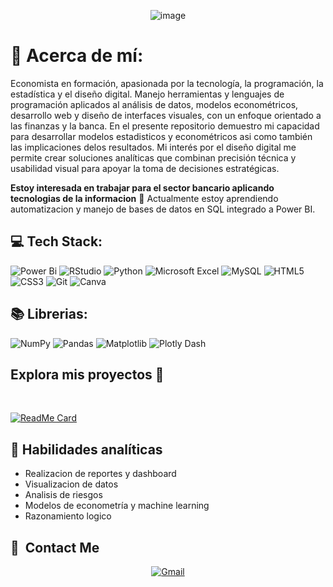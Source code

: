 <p align="center">
<img alt="image" src="https://github.com/user-attachments/assets/e3494f02-c4dc-437d-94e5-f195d3d4b3ad" />
  
# 💫 Acerca de mí:
Economista en formación, apasionada por la tecnología, la programación, la estadística y el diseño digital. Manejo herramientas y lenguajes de programación aplicados al análisis de datos, modelos econométricos, desarrollo web y diseño de interfaces visuales, con un enfoque orientado a las finanzas y la banca. En el presente repositorio demuestro mi capacidad para desarrollar modelos estadisticos y econométricos asi como también las implicaciones delos resultados. Mi interés por el diseño digital me permite crear soluciones analíticas que combinan precisión técnica y usabilidad visual para apoyar la toma de decisiones estratégicas.

**Estoy interesada en trabajar para el sector bancario aplicando tecnologias de la informacion**
🌱 Actualmente estoy aprendiendo automatizacion y manejo de bases de datos en SQL integrado a Power BI.


## 💻 Tech Stack:
![Power Bi](https://img.shields.io/badge/power_bi-F2C811?style=for-the-badge&logo=powerbi&logoColor=black) ![RStudio](https://img.shields.io/badge/RStudio-4285F4?style=for-the-badge&logo=rstudio&logoColor=white) 	![Python](https://img.shields.io/badge/python-3670A0?style=for-the-badge&logo=python&logoColor=ffdd54) ![Microsoft Excel](https://img.shields.io/badge/Microsoft_Excel-217346?style=for-the-badge&logo=microsoft-excel&logoColor=white) ![MySQL](https://img.shields.io/badge/mysql-4479A1.svg?style=for-the-badge&logo=mysql&logoColor=white) ![HTML5](https://img.shields.io/badge/html5-%23E34F26.svg?style=for-the-badge&logo=html5&logoColor=white) ![CSS3](https://img.shields.io/badge/css3-%231572B6.svg?style=for-the-badge&logo=css3&logoColor=white)   ![Git](https://img.shields.io/badge/git-%23F05033.svg?style=for-the-badge&logo=git&logoColor=white) ![Canva](https://img.shields.io/badge/Canva-%2300C4CC.svg?style=for-the-badge&logo=Canva&logoColor=white)

## 📚 Librerias:
![NumPy](https://img.shields.io/badge/numpy-%23013243.svg?style=for-the-badge&logo=numpy&logoColor=white) ![Pandas](https://img.shields.io/badge/pandas-%23150458.svg?style=for-the-badge&logo=pandas&logoColor=white) 	![Matplotlib](https://img.shields.io/badge/Matplotlib-%23ffffff.svg?style=for-the-badge&logo=Matplotlib&logoColor=black) ![Plotly Dash](https://img.shields.io/badge/plotly-3F4F75.svg?style=for-the-badge&logo=plotly&logoColor=white)

<h2>Explora mis proyectos 🎨</h2>
<Br> 

[![ReadMe Card](https://github-readme-stats.vercel.app/api/pin/?username=andyPenDev&repo=Uso-de-dispositivos-moviles-y-comportamiento-del-usuario)](https://github.com/andyPenDev/Uso-de-dispositivos-moviles-y-comportamiento-del-usuario)


## 🧠 Habilidades analíticas
- Realizacion de reportes y dashboard
- Visualizacion de datos
- Analisis de riesgos
- Modelos de econometría y machine learning
- Razonamiento logico

## 🔗 &nbsp;Contact Me

<div align="center">
<a href="mailto:andypen1212@gmail.com"><img alt="Gmail" src="https://img.shields.io/badge/Gmail-D14836?style=for-the-badge&logo=gmail&logoColor=white" /></a>
</a>
</div>
